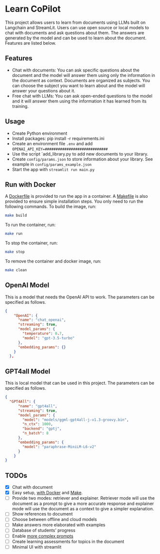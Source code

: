 # Learn CoPilot

This project allows users to learn from documents using LLMs built on Langchain and StreamLit. Users can use open source or local models to chat with documents and ask questions about them. The answers are generated by the model and can be used to learn about the document. Features are listed below.

## Features

- Chat with documents: You can ask specific questions about the document and the model will answer them using only the information in the document as context. Documents are organized as subjects. You can choose the subject you want to learn about and the model will answer your questions about it.
- Free chat with LLMs: You can ask open-ended questions to the model and it will answer them using the information it has learned from its training.

## Usage

- Create Python environment
- Install packages: pip install -r requirements.ini
- Create an environment file `.env` and add `OPENAI_API_KEY=#############################`
- Use the script `add_library.py to add new documents to your library.
- Create `config/params.json` to store information about your library. See example in `config/params_example.json`
- Start the app with `streamlit run main.py`

## Run with Docker

A [Dockerfile](Dockerfile) is provided to run the app in a container. A [Makefile](Makefile) is also provided to ensure simple installation steps. You only need to run the following commands. To build the image, run:

```bash
make build
```

To run the container, run:

```bash
make run
```

To stop the container, run:

```bash
make stop
```

To remove the container and docker image, run:

```bash
make clean
```

## OpenAI Model

This is a model that needs the OpenAI API to work. The parameters can be specified as follows.

```json
{
    "OpenAI": {
      "name": "chat_openai",
      "streaming": true,
      "model_params": {
        "temperature": 0.7,
        "model": "gpt-3.5-turbo"
      },
      "embedding_params": {}
    }
  },
```

## GPT4all Model

This is local model that can be used in this project. The parameters can be specified as follows.

```json
{
  "GPT4All": {
      "name": "gpt4all",
      "streaming": true,
      "model_params": {
        "model": "models/ggml-gpt4all-j-v1.3-groovy.bin",
        "n_ctx": 1000,
        "backend": "gptj",
        "n_batch": 8
      },
      "embedding_params": {
        "model": "paraphrase-MiniLM-L6-v2"
      }
    }
}
```

## TODOs

- [X] Chat with document
- [X] Easy setup, [with Docker](https://docs.streamlit.io/knowledge-base/tutorials/deploy/docker) and [Make](https://makefiletutorial.com/).
- [ ] Provide two modes: retriever and explainer. Retriever mode will use the document as a prompt to give a more accurate response and explainer mode will use the document as a context to give a simpler explanation.
- [ ] Show references to document
- [ ] Choose between offline and cloud models
- [ ] Make answers more elaborated with examples
- [ ] Database of students' progress
- [ ] Enable [more complex prompts](https://python.langchain.com/docs/modules/model_io/prompts/prompt_templates/few_shot_examples_chat)
- [ ] Create learning assessments for topics in the document
- [ ] Minimal UI with streamlit
